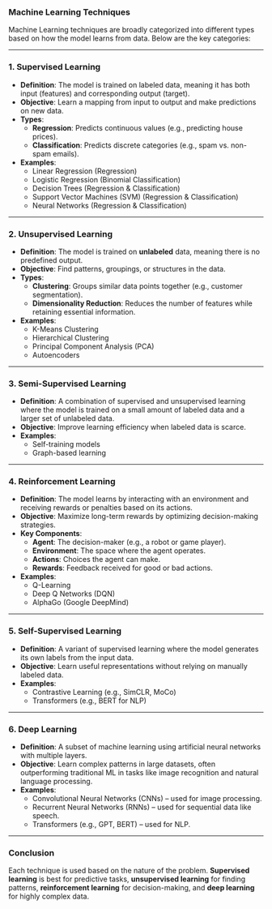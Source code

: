 ### **Machine Learning Techniques**
Machine Learning techniques are broadly categorized into different types based on how the model learns from data. Below are the key categories:

---

### **1. Supervised Learning**
- **Definition**: The model is trained on labeled data, meaning it has both input (features) and corresponding output (target).
- **Objective**: Learn a mapping from input to output and make predictions on new data.
- **Types**:
  - **Regression**: Predicts continuous values (e.g., predicting house prices).
  - **Classification**: Predicts discrete categories (e.g., spam vs. non-spam emails).
- **Examples**:
  - Linear Regression (Regression)
  - Logistic Regression (Binomial Classification)
  - Decision Trees (Regression & Classification)
  - Support Vector Machines (SVM) (Regression & Classification)
  - Neural Networks (Regression & Classification)

---

### **2. Unsupervised Learning**
- **Definition**: The model is trained on **unlabeled** data, meaning there is no predefined output.
- **Objective**: Find patterns, groupings, or structures in the data.
- **Types**:
  - **Clustering**: Groups similar data points together (e.g., customer segmentation).
  - **Dimensionality Reduction**: Reduces the number of features while retaining essential information.
- **Examples**:
  - K-Means Clustering
  - Hierarchical Clustering
  - Principal Component Analysis (PCA)
  - Autoencoders

---

### **3. Semi-Supervised Learning**
- **Definition**: A combination of supervised and unsupervised learning where the model is trained on a small amount of labeled data and a larger set of unlabeled data.
- **Objective**: Improve learning efficiency when labeled data is scarce.
- **Examples**:
  - Self-training models
  - Graph-based learning

---

### **4. Reinforcement Learning**
- **Definition**: The model learns by interacting with an environment and receiving rewards or penalties based on its actions.
- **Objective**: Maximize long-term rewards by optimizing decision-making strategies.
- **Key Components**:
  - **Agent**: The decision-maker (e.g., a robot or game player).
  - **Environment**: The space where the agent operates.
  - **Actions**: Choices the agent can make.
  - **Rewards**: Feedback received for good or bad actions.
- **Examples**:
  - Q-Learning
  - Deep Q Networks (DQN)
  - AlphaGo (Google DeepMind)

---

### **5. Self-Supervised Learning**
- **Definition**: A variant of supervised learning where the model generates its own labels from the input data.
- **Objective**: Learn useful representations without relying on manually labeled data.
- **Examples**:
  - Contrastive Learning (e.g., SimCLR, MoCo)
  - Transformers (e.g., BERT for NLP)

---

### **6. Deep Learning**
- **Definition**: A subset of machine learning using artificial neural networks with multiple layers.
- **Objective**: Learn complex patterns in large datasets, often outperforming traditional ML in tasks like image recognition and natural language processing.
- **Examples**:
  - Convolutional Neural Networks (CNNs) – used for image processing.
  - Recurrent Neural Networks (RNNs) – used for sequential data like speech.
  - Transformers (e.g., GPT, BERT) – used for NLP.

---

### **Conclusion**
Each technique is used based on the nature of the problem. **Supervised learning** is best for predictive tasks, **unsupervised learning** for finding patterns, **reinforcement learning** for decision-making, and **deep learning** for highly complex data.

